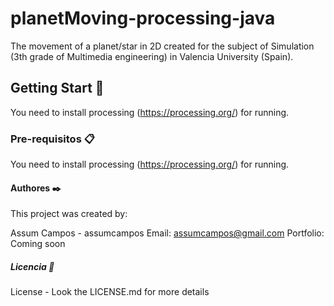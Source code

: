 # planetMoving-processing-java
 The movement of a planet/star in 2D created for the subject of Simulation (3th grade of Multimedia engineering) in Valencia University (Spain).

## Getting Start 🚀
 You need to install processing (https://processing.org/) for running.

### Pre-requisitos 📋
 You need to install processing (https://processing.org/) for running.

#### Authores ✒️
 This project was created by:

 Assum Campos - assumcampos Email: assumcampos@gmail.com Portfolio: Coming soon
##### Licencia 📄
 License - Look the LICENSE.md for more details
